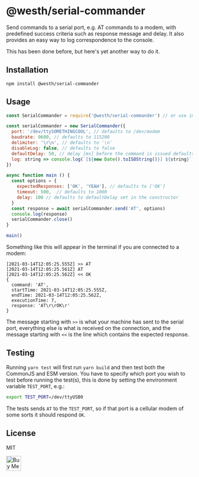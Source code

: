 # @westh/serial-commander

Send commands to a serial port, e.g. AT commands to a modem, with predefined success criteria such as response message and delay. It also provides an easy way to log correspondence to the console.

This has been done before, but here's yet another way to do it.

## Installation

```
npm install @westh/serial-commander
```

## Usage

```javascript
const SerialCommander = require('@westh/serial-commander') // or use import ... from ...

const serialCommander = new SerialCommander({
  port: '/dev/ttySOMETHINGCOOL', // defaults to /dev/modem
  baudrate: 9600, // defaults to 115200
  delimiter: '\r\n', // defaults to '\n'
  disableLog: false, // defaults to false
  defaultDelay: 50, // delay [ms] before the command is issued defaults to 100
  log: string => console.log(`[${new Date().toISOString()}] ${string}`) // default logging function
})

async function main () {
  const options = {
    expectedResponses: ['OK', 'YEAH'], // defaults to ['OK']
    timeout: 500,  // defaults to 1000
    delay: 100 // defaults to defaultDelay set in the constructor
  }
  const response = await serialCommander.send('AT', options)
  console.log(response)
  serialCommander.close()
}

main()
```

Something like this will appear in the terminal if you are connected to a modem:

```
[2021-03-14T12:05:25.555Z] >> AT
[2021-03-14T12:05:25.561Z] AT
[2021-03-14T12:05:25.562Z] << OK
{
  command: 'AT',
  startTime: 2021-03-14T12:05:25.555Z,
  endTime: 2021-03-14T12:05:25.562Z,
  executionTime: 7,
  response: 'AT\r\rOK\r'
}
```

The message starting with `>>` is what your machine has sent to the serial port, everything else is what is received on the connection, and the message starting with `<<` is the line which contains the expected response.

## Testing

Running `yarn test` will first run `yarn build` and then test both the CommonJS and ESM version. You have to specify which port you wish to test before running the test(s), this is done by setting the environment variable `TEST_PORT`, e.g.:

```bash
export TEST_PORT=/dev/ttyUSB0
```

The tests sends `AT` to the `TEST_PORT`, so if that port is a cellular modem of some sorts it should respond `OK`.

## License

MIT

<a href="https://www.buymeacoffee.com/westh" target="_blank"><img src="https://www.buymeacoffee.com/assets/img/guidelines/download-assets-sm-1.svg" alt="Buy Me A Coffee" style="height: 40px;"></a>
